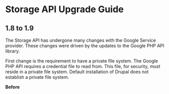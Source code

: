 Storage API Upgrade Guide
===============================

1.8 to 1.9
----------

The Storage API has undergone many changes with the Google Service provider. 
These changes were driven by the updates to the Google PHP API library.

First change is the requirement to have a private file system. The Google PHP
API requires a credential file to read from. This file, for security, must reside
in a private file system. Default installation of Drupal does not establish a 
private file system.

**Before**

